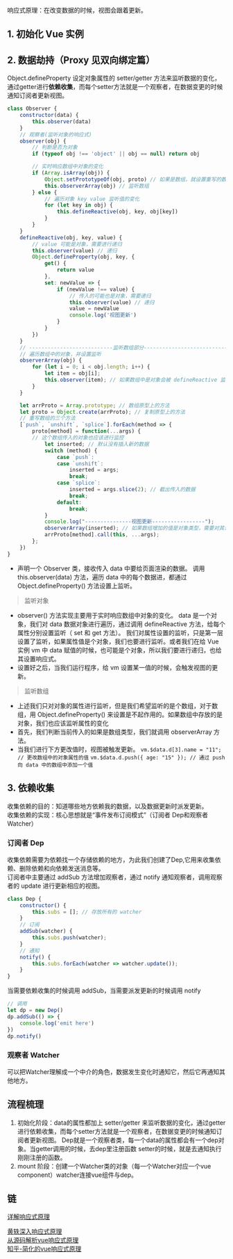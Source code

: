 
响应式原理：在改变数据的时候，视图会跟着更新。
## 1. 初始化 Vue 实例
## 2. 数据劫持（Proxy 见双向绑定篇）
Object.defineProperty 设定对象属性的 setter/getter 方法来监听数据的变化，通过getter进行**依赖收集**，而每个setter方法就是一个观察者，在数据变更的时候通知订阅者更新视图。
```js
class Observer {
    constructor(data) {
        this.observer(data)
    }
    // 观察者(监听对象的响应式)
    observer(obj) {
        // 判断是否为对象
        if (typeof obj !== 'object' || obj == null) return obj

        // 实时响应数组中对象的变化
        if (Array.isArray(obj)) {
            Object.setPrototypeOf(obj, proto) // 如果是数组，就设置重写的数组原型对象
            this.observerArray(obj) // 监听数组
        } else {
            // 遍历对象 key value 监听值的变化
            for (let key in obj) {
                this.defineReactive(obj, key, obj[key])
            }
        }
    }
    defineReactive(obj, key, value) {
        // value 可能是对象，需要进行递归
        this.observer(value) // 递归
        Object.defineProperty(obj, key, {
            get() {
                return value
            },
            set: newValue => {
                if (newValue !== value) {
                    // 传入的可能也是对象，需要递归
                    this.observer(value) // 递归
                    value = newValue
                    console.log('视图更新')
                }
            }
        })
    }
    // ---------------------------监听数组部分------------------------------
    // 遍历数组中的对象，并设置监听
    observerArray(obj) {
        for (let i = 0; i < obj.length; i++) {
            let item = obj[i];
            this.observer(item); // 如果数组中是对象会被 defineReactive 监听
        }
    }

    let arrProto = Array.prototype; // 数组原型上的方法
    let proto = Object.create(arrProto); // 复制原型上的方法
    // 重写数组的三个方法
    [`push`, `unshift`, `splice`].forEach(method => {
        proto[method] = function(...args) {
        // 这个数组传入的对象也应该进行监控
            let inserted; // 默认没有插入新的数据
            switch (method) {
                case `push`:
                case `unshift`:
                    inserted = args;
                    break;
                case `splice`:
                    inserted = args.slice(2); // 截出传入的数据
                    break;
                default:
                    break;
            }
            console.log("---------------视图更新-----------------");
            observerArray(inserted); // 如果数组增加的值是对象类型，需要对其设置监听
            arrProto[method].call(this, ...args);
        };
    })
}
```
   - 声明一个 Observer 类，接收传入 data 中要给页面渲染的数据。
   调用 this.observer(data) 方法，遍历 data 中的每个数据进，都通过 Object.defineProperty() 方法设置上监听。
   > 监听对象
   - observer() 方法实现主要用于实时响应数组中对象的变化。
   data 是一个对象，我们对 data 数据对象进行遍历，通过调用 defineReactive 方法，给每个属性分别设置监听（ set 和 get 方法）。
   我们对属性设置的监听，只是第一层设置了监听，如果属性值是个对象，我们也要进行监听。或者我们在给 Vue 实例 vm 中 data 赋值的时候，也可能是个对象，所以我们要进行递归，也给其设置响应式。
   - 设置好之后，当我们运行程序，给 vm 设置某一值的时候，会触发视图的更新。

   > 监听数组
   - 上述我们只对对象的属性进行监听，但是我们希望监听的是个数组，对于数组，用 Object.defineProperty() 来设置是不起作用的。如果数组中存放的是对象，我们也应该监听属性的变化
   - 首先，我们判断当前传入的如果是数组类型，我们就调用 observerArray 方法。
   - 当我们进行下方更改值时，视图被触发更新。
   `vm.$data.d[3].name = "11"; // 更改数组中的对象属性的值`
   `vm.$data.d.push({ age: "15" }); // 通过 push 向 data 中的数组中添加一个值`

## 3. 依赖收集
收集依赖的目的：知道哪些地方依赖我的数据，以及数据更新时派发更新。  
收集依赖的实现：核心思想就是“事件发布订阅模式”（订阅者 Dep和观察者 Watcher）
### 订阅者 Dep
收集依赖需要为依赖找一个存储依赖的地方，为此我们创建了Dep,它用来收集依赖、删除依赖和向依赖发送消息等。  
订阅者中主要通过 addSub 方法增加观察者，通过 notify 通知观察者，调用观察者的 update 进行更新相应的视图。
```js
class Dep {
    constructor() {
        this.subs = []; // 存放所有的 watcher
    }
    // 订阅
    addSub(watcher) {
        this.subs.push(watcher);
    }
    // 通知
    notify() {
        this.subs.forEach(watcher => watcher.update());
    }
}
```
当需要依赖收集的时候调用 addSub，当需要派发更新的时候调用 notify
```js
// 调用
let dp = new Dep()
dp.addSub(() => {
    console.log('emit here')
})
dp.notify()
```
### 观察者 Watcher
可以把Watcher理解成一个中介的角色，数据发生变化时通知它，然后它再通知其他地方。



## 流程梳理
1. 初始化阶段：data的属性都加上 setter/getter 来监听数据的变化，通过getter进行依赖收集，而每个setter方法就是一个观察者，在数据变更的时候通知订阅者更新视图。
    Dep就是一个观察者类，每一个data的属性都会有一个dep对象。当getter调用的时候，去dep里注册函数
    setter的时候，就是去通知执行刚刚注册的函数。
2. mount 阶段：创建一个Watcher类的对象（每一个Watcher对应一个vue component）watcher连接vue组件与dep。

## 链
[详解响应式原理](https://www.cnblogs.com/fundebug/p/responsive-vue.html)  

[黄轶深入响应式原理](https://www.imooc.com/article/14466)  
[从源码解析vue响应式原理](https://segmentfault.com/a/1190000012612657)  
[知乎-简化的vue响应式原理](https://zhuanlan.zhihu.com/p/88648401)  

